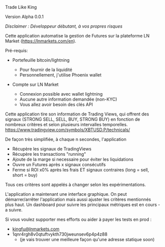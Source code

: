 Trade Like King

Version Alpha 0.0.1

*Disclaimer : Développeur débutant, à vos propres risques*

Cette application automatise la gestion de Futures sur la plateforme LN Market (https://lnmarkets.com/en).

Pré-requis:

- Portefeuille bitcoin/lightning
    - Pour fournir de la liquidité
    - Personnellement, j'utilise Phoenix wallet

- Compte sur LN Market
    - Connexion possible avec wallet lightning
    - Aucune autre information demandée (non-KYC)
    - Vous allez avoir besoin des clés API

Cette application tire son information de Trading Views,
qui offrent des signaux (STRONG SELL, SELL, BUY, STRONG BUY) en fonction de nombreux critères et selon plusieurs intervalles temporelles.
https://www.tradingview.com/symbols/XBTUSD.P/technicals/

De façon très simplifiée, à chaque n secondes, l'application

- Récupère les signaux de TradingViews
- Récupère les transactions "running"
- Ajoute de la marge si necessaire pour éviter les liquidations
- Ouvre un Futures après x signaux consécutifs
- Ferme si ROI x0% après les frais ET signaux contraires (long = sell, short = buy)

Tous ces critères sont appelés à changer selon les expérimentations.

L'application a maintenant une interface graphique.
On peut démarrer/arrêter l'application mais aussi ajuster les critères mentionnés plus haut.
Un dashboard pour suivre les principaux métriques est en cours - a suivre.

Si vous voulez supporter mes efforts ou aider à payer les tests en prod :

- kingfu@lnmarkets.com
- 1qnr4rgh8v0qtuftvykth730jweunsev6p4p4z88
    - (je vais trouver une meilleure façon qu'une adresse statique soon)
